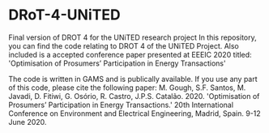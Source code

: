 # DRoT-4-UNiTED
Final version of DROT 4 for the UNiTED research project
In this repository, you can find the code relating to DROT 4 of the UNiTED Project.
Also included is a accepted conference paper presented at EEEIC 2020 titled: 'Optimisation of Prosumers’ Participation 
in Energy Transactions'

The code is written in GAMS and is publically available. If you use any part of this code, please cite the following paper: 
  M. Gough, S.F. Santos, M. Javadi, D. Fitiwi, G. Osório, R. Castro, J.P.S. Catalão. 2020. 'Optimisation of Prosumers’    Participation in Energy Transactions.' 20th International Conference on Environment and Electrical Engineering, Madrid, Spain. 9-12 June 2020. 

